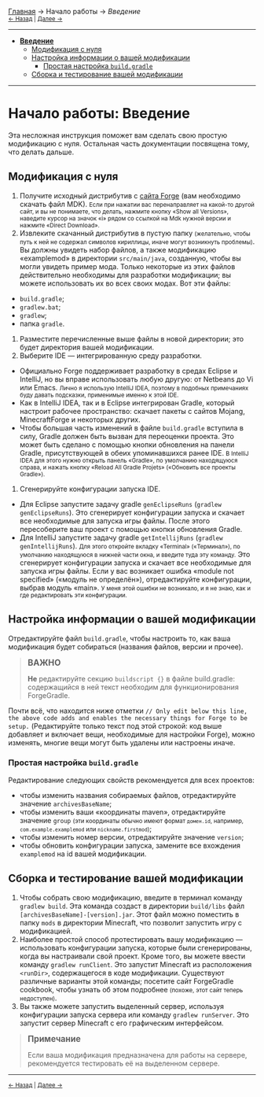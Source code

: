[Главная](../index) → Начало работы → *Введение*<br>
<small>[← Назад](../index "Главная") | [Далее →](Structuring_Your_Mod "Начало работы: Структура вашей модификации")</small>

---

- [**Введение**](#Home)
  + [Модификация с нуля](#From_Zero_to_Modding)
  + [Настройка информации о вашей модификации](#Customizing_Your_Mod_Information)
    - [Простая настройка `build.gradle`](#Simple_build.gradle_Customizations)
  + [Сборка и тестирование вашей модификации](#Building_and_Testing_Your_Mod)

---

# <a name="Home"></a>Начало работы: Введение
Эта несложная инструкция поможет вам сделать свою простую модификацию с нуля. Остальная часть документации посвящена тому, что делать дальше.

## <a name="From_Zero_to_Modding"></a>Модификация с нуля
1. Получите исходный дистрибутив с [сайта Forge](https://files.minecraftforge.net) (вам необходимо скачать файл MDK). <small>Если при нажатии вас перенаправляет на какой-то другой сайт, и вы не понимаете, что делать, нажмите кнопку «Show all Versions», наведите курсор на значок «i» рядом со ссылкой на Mdk нужной версии и нажмите «Direct Download».</small>
1. Извлеките скачанный дистрибутив в пустую папку <small>(желательно, чтобы путь к ней не содержал символов кириллицы, иначе могут возникнуть проблемы)</small>. Вы должны увидеть набор файлов, а также модификацию «examplemod» в директории `src/main/java`, созданную, чтобы вы могли увидеть пример мода. Только некоторые из этих файлов действительно необходимы для разработки модификации; вы можете использовать их во всех своих модах. Вот эти файлы:
  - `build.gradle`;
  - `gradlew.bat`;
  - `gradlew`;
  - папка `gradle`.
1. Разместите перечисленные выше файлы в новой директории; это будет директория вашей модификации.
1. Выберите IDE — интегрированную среду разработки.
  - Официально Forge поддерживает разработку в средах Eclipse и IntelliJ, но вы вправе использовать любую другую: от Netbeans до Vi или Emacs. <small>Лично я использую IntelliJ IDEA, поэтому в подобных примечаниях буду давать подсказки, применимые именно к этой IDE.</small>
  - Как в IntelliJ IDEA, так и в Eclipse интегрирован Gradle, который настроит рабочее пространство: скачает пакеты с сайтов Mojang, MinecraftForge и некоторых других.
  - Чтобы большая часть изменений в файле `build.gradle` вступила в силу, Gradle должен быть вызван для переоценки проекта. Это может быть сделано с помощью кнопки обновления на панели Gradle, присутствующей в обеих упоминавшихся ранее IDE. <small>В IntelliJ IDEA для этого нужно открыть панель «Gradle», по умолчанию находящуюся справа, и нажать кнопку «Reload All Gradle Projets» («Обновить все проекты Gradle»).</small>
1. Сгенерируйте конфигурации запуска IDE.
  - Для Eclipse запустите задачу gradle `genEclipseRuns` (`gradlew genEclipseRuns`). Это сгенерирует конфигурации запуска и скачает все необходимые для запуска игры файлы. После этого пересоберите ваш проект с помощью кнопки обновления Gradle.
  - Для IntelliJ запустите задачу gradle `getIntellijRuns` (`gradlew genIntellijRuns`). <small>Для этого откройте вкладку «Terminal» («Терминал»), по умолчанию находящуюся в нижней части окна, и введите туда эту команду.</small> Это сгенерирует конфигурации запуска и скачает все необходимые для запуска игры файлы. Если у вас возникает ошибка «module not specified» («модуль не определён»), отредактируйте конфигурации, выбрав модуль «main». <small>У меня этой ошибки не возникало, и я не знаю, как и где редактировать эти конфигурации.</small>

## <a name="Customizing_Your_Mod_Information"></a>Настройка информации о вашей модификации
Отредактируйте файл `build.gradle`, чтобы настроить то, как ваша модификация будет собираться (названия файлов, версии и прочее).

> <big>**ВАЖНО**</big>
> 
> **Не** редактируйте секцию `buildscript {}` в файле build.gradle: содержащийся в ней текст необходим для функционирования ForgeGradle.

Почти всё, что находится ниже отметки `// Only edit below this line, the above code adds and enables the necessary things for Forge to be setup.` (Редактируйте только текст под этой строкой: код выше добавляет и включает вещи, необходимые для настройки Forge), можно изменять, многие вещи могут быть удалены или настроены иначе.

### <a name="Simple_build.gradle_Customizations"></a>Простая настройка `build.gradle`
Редактирование следующих свойств рекомендуется для всех проектов:
- чтобы изменить названия собираемых файлов, отредактируйте значение `archivesBaseName`;
- чтобы изменить ваши «координаты maven», отредактируйте значение `group` <small>(эти координаты обычно имеют формат `домен.id`, например, `com.example.examplemod` или `nickname.firstmod`)</small>;
- чтобы изменить номер версии, отредактируйте значение `version`;
- чтобы обновить конфигурации запуска, замените все вхождения `examplemod` на id вашей модификации.

## <a name="Building_and_Testing_Your_Mod"></a>Сборка и тестирование вашей модификации
1. Чтобы собрать свою модификацию, введите в терминал команду `gradlew build`. Эта команда создаст в директории `build/libs` файл `[archivesBaseName]-[version].jar`. Этот файл можно поместить в папку `mods` в директории Minecraft, что позволит запустить игру с модификацией.
1. Наиболее простой способ протестировать вашу модификацию — использовать конфигурации запуска, которые были сгенерированы, когда вы настраивали свой проект. Кроме того, вы можете ввести команду `gradlew runClient`. Это запустит Minecraft из расположения `<runDir>`, содержащегося в коде модификации. Существуют различные варианты этой команды; посетите сайт ForgeGradle cookbook, чтобы узнать об этом подробнее <small>(похоже, этот сайт теперь недоступен)</small>.
1. Вы также можете запустить выделенный сервер, используя конфигурации запуска сервера или команду `gradlew runServer`. Это запустит сервер Minecraft с его графическим интерфейсом.

> <big>**Примечание**</big>
>
> Если ваша модификация предназначена для работы на сервере, рекомендуется тестировать её на выделенном сервере.

---

<small>[← Назад](../index "Главная") | [Далее →](Structuring_Your_Mod "Начало работы: Структура вашей модификации")</small>